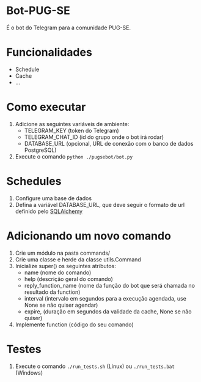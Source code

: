 # Bot-PUG-SE
É o bot do Telegram para a comunidade PUG-SE.

# Funcionalidades
- Schedule
- Cache
- ...

# Como executar
1) Adicione as seguintes variáveis de ambiente:
    - TELEGRAM_KEY  (token do Telegram)
    - TELEGRAM_CHAT_ID (id do grupo onde o bot irá rodar)
    - DATABASE_URL (opcional, URL de conexão com o banco de dados PostgreSQL)
2) Execute o comando ``python ./pugsebot/bot.py``

# Schedules
1) Configure uma base de dados
2) Defina a variável DATABASE_URL, que deve seguir o formato de url definido pelo <a href="https://docs.sqlalchemy.org/en/13/core/engines.html">SQLAlchemy</a>

# Adicionando um novo comando
1) Crie um módulo na pasta commands/
2) Crie uma classe e herde da classe utils.Command
3) Inicialize super() os seguintes atributos:
    - name (nome do comando)
    - help (descrição geral do comando)
    - reply_function_name (nome da função do bot que será chamada no resultado da function)
    - interval (intervalo em segundos para a execução agendada, use None se não quiser agendar)
    - expire, (duração em segundos da validade da cache, None se não quiser)
4) Implemente function (código do seu comando)

# Testes
1) Execute o comando ``./run_tests.sh`` (Linux) ou ``./run_tests.bat`` (Windows)
